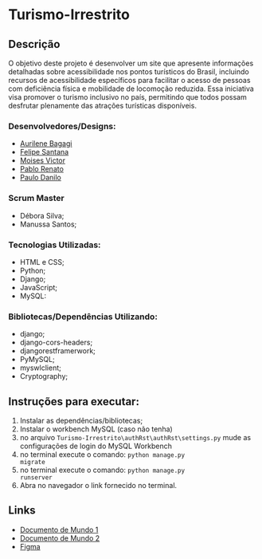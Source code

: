 # Turismo-Irrestrito

## Descrição 

  O objetivo deste projeto é desenvolver um site que apresente informações detalhadas sobre acessibilidade nos pontos turísticos do Brasil, incluindo recursos de acessibilidade específicos para facilitar o acesso de pessoas com deficiência física e mobilidade de locomoção reduzida. Essa iniciativa visa promover o turismo inclusivo no país, permitindo que todos possam desfrutar plenamente das atrações turísticas disponíveis.

### Desenvolvedores/Designs:

* [Aurilene Bagagi](https://github.com/AurileneBagagi)
* [Felipe Santana](https://github.com/FelipeSantanaC)
* [Moises Victor](https://github.com/grsmth)
* [Pablo Renato](https://github.com/pablorenato1)
* [Paulo Danilo](https://github.com/DanCostaDev)

### Scrum Master

* Débora Silva;
* Manussa Santos;

### Tecnologias Utilizadas:

* HTML e CSS;
* Python;
* Django;
* JavaScript;
* MySQL:

### Bibliotecas/Dependências Utilizando:
* django;
* django-cors-headers;
* djangorestframerwork;
* PyMySQL;
* myswlclient;
* Cryptography;

## Instruções para executar:
1. Instalar as dependências/bibliotecas;
2. Instalar o workbench MySQL (caso não tenha)
3. no arquivo <code>Turismo-Irrestrito\authRst\authRst\settings.py</code> mude as configurações de login do MySQL Workbench
4. no terminal execute o comando: 
<code>python manage.py migrate</code>
5. no terminal execute o comando: <code>python manage.py runserver</code>
6. Abra no navegador o link fornecido no terminal.


## Links 
 * [Documento de Mundo 1](https://docs.google.com/document/d/1NyoPbm1Cc-jSzbUFaru6h2K9LdEqGA79/edit?usp=sharing&ouid=110610291022572092661&rtpof=true&sd=true)
 * [Documento de Mundo 2](https://docs.google.com/document/d/1PWRJfIv5IvN_1KUZzdfgiUhVWz1Dld5eim9Esznjx48/edit?usp=sharing)
 * [Figma](https://www.figma.com/file/JSrrzlbrsX94QOypEgXmlX/Turismo-irrestrito?type=design&node-id=97%3A280&mode=design&t=pUpldU4E2aDbvOrh-1)
 

